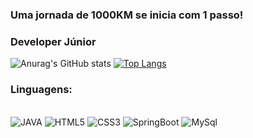 ### Uma jornada de 1000KM se inicia com 1 passo!

### Developer Júnior
![Anurag's GitHub stats](https://github-readme-stats.vercel.app/api?username=BrendoRotta&show_icons=true&theme=merko)
[![Top Langs](https://github-readme-stats.vercel.app/api/top-langs/?username=BrendoRotta&layout=compact)](https://github.com/anuraghazra/github-readme-stats)

### Linguagens:
<div style = "display: inline_block"><br/>
    <img alt = "JAVA" aling="center" src="https://img.shields.io/badge/Java-ED8B00?style=for-the-badge&logo=java&logoColor=white">
    <img alt = "HTML5" aling="center" src="https://img.shields.io/badge/HTML5-E34F26?style=for-the-badge&logo=html5&logoColor=white">
    <img alt = "CSS3" aling="center" src="https://img.shields.io/badge/CSS3-1572B6?style=for-the-badge&logo=css3&logoColor=white">
    <img alt = "SpringBoot" aling="center" src="https://img.shields.io/badge/Spring-6DB33F?style=for-the-badge&logo=spring&logoColor=white">
    <img alt = "MySql" aling="center" src="https://img.shields.io/badge/MySQL-00000F?style=for-the-badge&logo=mysql&logoColor=white">

</div>

